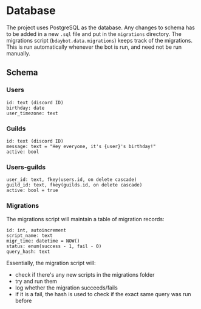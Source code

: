 # Database

The project uses PostgreSQL as the database.
Any changes to schema has to be added in a new `.sql` file and put in the `migrations` directory.
The migrations script (`bdaybot.data.migrations`) keeps track of the migrations. This is run automatically
whenever the bot is run, and need not be run manually.

## Schema
### Users
```
id: text (discord ID)
birthday: date
user_timezone: text
```
### Guilds
```
id: text (discord ID)
message: text = "Hey everyone, it's {user}'s birthday!"
active: bool
```

### Users-guilds
```
user_id: text, fkey(users.id, on delete cascade)
guild_id: text, fkey(guilds.id, on delete cascade)
active: bool = true
```

### Migrations
The migrations script will maintain a table of migration records:

```
id: int, autoincrement
script_name: text
migr_time: datetime = NOW()
status: enum(success - 1, fail - 0)
query_hash: text
```

Essentially, the migration script will:
- check if there's any new scripts in the migrations folder
- try and run them
- log whether the migration succeeds/fails
- if it is a fail, the hash is used to check if the exact same query was run before
